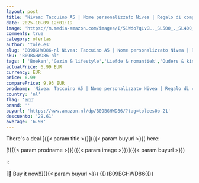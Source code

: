 ```yaml
---
layout: post
title: 'Nivea: Taccuino A5 | Nome personalizzato Nivea | Regalo di compleanno per moglie  mamma  sorella  figlia ... | Design: blossom | 120 pagine a righe  piccolo formato A5  14.8 x 21 cm '
date: 2025-10-09 12:01:19
image: 'https://m.media-amazon.com/images/I/51Wdo7qLvGL._SL500_._SL400_.jpg'
comments: true
category: ofertas
author: 'tole.es'
slug: 'B09BGHWD86-nl Nivea: Taccuino A5 | Nome personalizzato Nivea | Regalo di...'
sku: 'B09BGHWD86-nl'
tags: [ 'Boeken','Gezin & lifestyle','Liefde & romantiek','Ouders & kinderen','Partnerschap & relaties','🇳🇱', ]
actualPrice: 6.99 EUR
currency: EUR
price: 6.99
comparePrice: 9.93 EUR
prodname: 'Nivea: Taccuino A5 | Nome personalizzato Nivea | Regalo di compleanno per moglie  mamma  sorella  figlia ... | Design: blossom | 120 pagine a righe  piccolo formato A5  14.8 x 21 cm '
country: 'nl'
flag: '🇳🇱'
brand: ''
buyurl: 'https://www.amazon.nl/dp/B09BGHWD86/?tag=tolees0b-21'
descuento: '29.61'
average: '6.99'
---
```


There's a deal [{{< param title >}}]({{< param buyurl >}})  here:

[![{{< param prodname >}}]({{< param image >}})]({{< param buyurl >}})

ℹ️:


[🛒 Buy it now!!]({{< param buyurl >}})
{{<world>}}B09BGHWD86{{</world>}}
